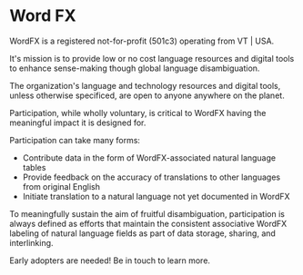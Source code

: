 # Word FX

WordFX is a registered not-for-profit (501c3) operating from VT | USA. 

It's mission is to provide low or no cost language resources and digital tools to enhance sense-making though global language disambiguation. 

The organization's language and technology resources and digital tools, unless otherwise specificed, are open to anyone anywhere on the planet. 

Participation, while wholly voluntary, is critical to WordFX having the meaningful impact it is designed for. 

Participation can take many forms:
- Contribute data in the form of WordFX-associated natural language tables
- Provide feedback on the accuracy of translations to other languages from original English
- Initiate translation to a natural language not yet documented in WordFX

To meaningfully sustain the aim of fruitful disambiguation, participation is always defined as efforts that maintain the consistent associative WordFX labeling of natural language fields as part of data storage, sharing, and interlinking. 

Early adopters are needed! Be in touch to learn more. 
